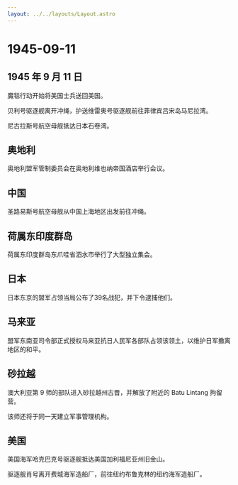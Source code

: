 ```yaml
---
layout: ../../layouts/Layout.astro
---
```


# 1945-09-11

## 1945 年 9 月 11 日

魔毯行动开始将美国士兵送回美国。

贝利号驱逐舰离开冲绳，护送维雷奥号驱逐舰前往菲律宾吕宋岛马尼拉湾。

尼古拉斯号航空母舰抵达日本石卷湾。

## 奥地利

奥地利盟军管制委员会在奥地利维也纳帝国酒店举行会议。

## 中国

圣路易斯号航空母舰从中国上海地区出发前往冲绳。

## 荷属东印度群岛

荷属东印度群岛东爪哇省泗水市举行了大型独立集会。

## 日本

日本东京的盟军占领当局公布了39名战犯，并下令逮捕他们。

## 马来亚

盟军东南亚司令部正式授权马来亚抗日人民军各部队占领该领土，以维护日军撤离地区的和平。

## 砂拉越

澳大利亚第 9 师的部队进入砂拉越州古晋，并解放了附近的 Batu Lintang
拘留营。

该师还将于同一天建立军事管理机构。

## 美国

美国海军哈克巴克号驱逐舰抵达美国加利福尼亚州旧金山。

驱逐舰肖号离开费城海军造船厂，前往纽约布鲁克林的纽约海军造船厂。